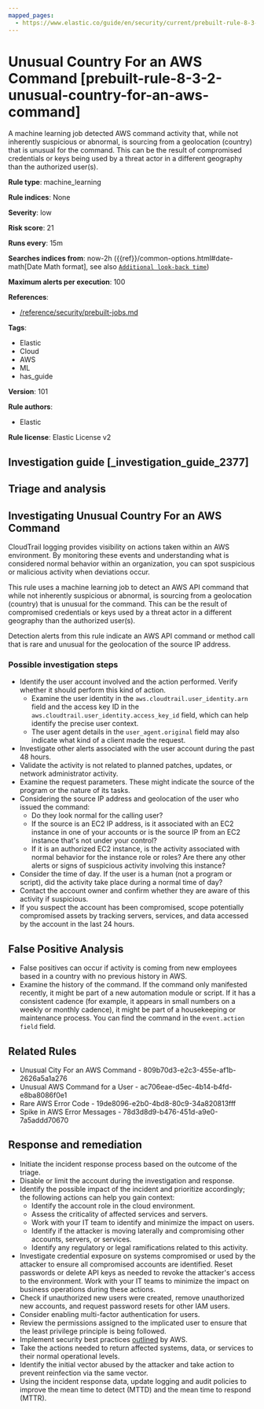 ```yaml
---
mapped_pages:
  - https://www.elastic.co/guide/en/security/current/prebuilt-rule-8-3-2-unusual-country-for-an-aws-command.html
---
```


# Unusual Country For an AWS Command [prebuilt-rule-8-3-2-unusual-country-for-an-aws-command]

A machine learning job detected AWS command activity that, while not inherently suspicious or abnormal, is sourcing from a geolocation (country) that is unusual for the command. This can be the result of compromised credentials or keys being used by a threat actor in a different geography than the authorized user(s).

**Rule type**: machine_learning

**Rule indices**: None

**Severity**: low

**Risk score**: 21

**Runs every**: 15m

**Searches indices from**: now-2h ({{ref}}/common-options.html#date-math[Date Math format], see also [`Additional look-back time`](docs-content://solutions/security/detect-and-alert/create-detection-rule.md#rule-schedule))

**Maximum alerts per execution**: 100

**References**:

* [/reference/security/prebuilt-jobs.md](/reference/prebuilt-jobs.md)

**Tags**:

* Elastic
* Cloud
* AWS
* ML
* has_guide

**Version**: 101

**Rule authors**:

* Elastic

**Rule license**: Elastic License v2

## Investigation guide [_investigation_guide_2377]

## Triage and analysis

## Investigating Unusual Country For an AWS Command

CloudTrail logging provides visibility on actions taken within an AWS environment. By monitoring these events and
understanding what is considered normal behavior within an organization, you can spot suspicious or malicious activity
when deviations occur.

This rule uses a machine learning job to detect an AWS API command that while not inherently suspicious or abnormal, is
sourcing from a geolocation (country) that is unusual for the command. This can be the result of compromised credentials
or keys used by a threat actor in a different geography than the authorized user(s).

Detection alerts from this rule indicate an AWS API command or method call that is rare and unusual for the geolocation
of the source IP address.

### Possible investigation steps

- Identify the user account involved and the action performed. Verify whether it should perform this kind of action.
    - Examine the user identity in the `aws.cloudtrail.user_identity.arn` field and the access key ID in the
    `aws.cloudtrail.user_identity.access_key_id` field, which can help identify the precise user context.
    - The user agent details in the `user_agent.original` field may also indicate what kind of a client made the request.
- Investigate other alerts associated with the user account during the past 48 hours.
- Validate the activity is not related to planned patches, updates, or network administrator activity.
- Examine the request parameters. These might indicate the source of the program or the nature of its tasks.
- Considering the source IP address and geolocation of the user who issued the command:
    - Do they look normal for the calling user?
    - If the source is an EC2 IP address, is it associated with an EC2 instance in one of your accounts or is the source
    IP from an EC2 instance that's not under your control?
    - If it is an authorized EC2 instance, is the activity associated with normal behavior for the instance role or roles?
    Are there any other alerts or signs of suspicious activity involving this instance?
- Consider the time of day. If the user is a human (not a program or script), did the activity take place during a normal
time of day?
- Contact the account owner and confirm whether they are aware of this activity if suspicious.
- If you suspect the account has been compromised, scope potentially compromised assets by tracking servers, services,
and data accessed by the account in the last 24 hours.

## False Positive Analysis

- False positives can occur if activity is coming from new employees based in a country with no previous history in AWS.
- Examine the history of the command. If the command only manifested recently, it might be part of a new automation
module or script. If it has a consistent cadence (for example, it appears in small numbers on a weekly or monthly cadence),
it might be part of a housekeeping or maintenance process. You can find the command in the `event.action field` field.

## Related Rules

- Unusual City For an AWS Command - 809b70d3-e2c3-455e-af1b-2626a5a1a276
- Unusual AWS Command for a User - ac706eae-d5ec-4b14-b4fd-e8ba8086f0e1
- Rare AWS Error Code - 19de8096-e2b0-4bd8-80c9-34a820813fff
- Spike in AWS Error Messages - 78d3d8d9-b476-451d-a9e0-7a5addd70670

## Response and remediation

- Initiate the incident response process based on the outcome of the triage.
- Disable or limit the account during the investigation and response.
- Identify the possible impact of the incident and prioritize accordingly; the following actions can help you gain context:
    - Identify the account role in the cloud environment.
    - Assess the criticality of affected services and servers.
    - Work with your IT team to identify and minimize the impact on users.
    - Identify if the attacker is moving laterally and compromising other accounts, servers, or services.
    - Identify any regulatory or legal ramifications related to this activity.
- Investigate credential exposure on systems compromised or used by the attacker to ensure all compromised accounts are
identified. Reset passwords or delete API keys as needed to revoke the attacker's access to the environment. Work with
your IT teams to minimize the impact on business operations during these actions.
- Check if unauthorized new users were created, remove unauthorized new accounts, and request password resets for other IAM users.
- Consider enabling multi-factor authentication for users.
- Review the permissions assigned to the implicated user to ensure that the least privilege principle is being followed.
- Implement security best practices [outlined](https://aws.amazon.com/premiumsupport/knowledge-center/security-best-practices/) by AWS.
- Take the actions needed to return affected systems, data, or services to their normal operational levels.
- Identify the initial vector abused by the attacker and take action to prevent reinfection via the same vector.
- Using the incident response data, update logging and audit policies to improve the mean time to detect (MTTD) and the
mean time to respond (MTTR).

